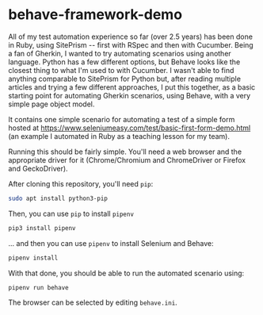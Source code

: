 # behave-framework-demo

All of my test automation experience so far (over 2.5 years) has been done in Ruby, using SitePrism -- first with RSpec and then with Cucumber.  Being a fan of Gherkin, I wanted to try automating scenarios using another language.  Python has a few different options, but Behave looks like the closest thing to what I'm used to with Cucumber.  I wasn't able to find anything comparable to SitePrism for Python but, after reading multiple articles and trying a few different approaches, I put this together, as a basic starting point for automating Gherkin scenarios, using Behave, with a very simple page object model.

It contains one simple scenario for automating a test of a simple form hosted at https://www.seleniumeasy.com/test/basic-first-form-demo.html (an example I automated in Ruby as a teaching lesson for my team).

Running this should be fairly simple.
You'll need a web browser and the appropriate driver for it (Chrome/Chromium and ChromeDriver or Firefox and GeckoDriver).

After cloning this repository, you'll need `pip`:

```bash
sudo apt install python3-pip
```

Then, you can use `pip` to install `pipenv`

``` bash
pip3 install pipenv
```

... and then you can use `pipenv` to install Selenium and Behave:

``` bash
pipenv install
```

With that done, you should be able to run the automated scenario using:

``` bash
pipenv run behave
```

The browser can be selected by editing `behave.ini`.
